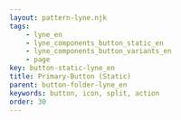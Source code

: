 ```yaml
---
layout: pattern-lyne.njk
tags: 
    - lyne_en
    - lyne_components_button_static_en
    - lyne_components_button_variants_en
    - page
key: button-static-lyne_en
title: Primary-Button (Static)
parent: button-folder-lyne_en
keywords: button, icon, split, action
order: 30
---
```

